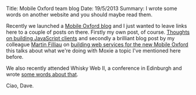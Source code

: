 Title: Mobile Oxford team blog
Date: 19/5/2013
Summary: I wrote some words on another website and you should maybe read them.

Recently we launched a [Mobile Oxford blog](http://blog.m.ox.ac.uk) and I just wanted to leave links here to a couple of posts on there. Firstly my own post, of course. [Thoughts on building JavaScript clients](http://blog.m.ox.ac.uk/posts/2013/04/24/js-client-thoughts/) and secondly a brilliant blog post by my colleague [Martin Filliau](http://martin.filliau.com/) on [building web services for the new Mobile Oxford](http://blog.m.ox.ac.uk/posts/2013/04/18/mobile-oxford-services/) this talks about what we're doing with Moxie a topic I've mentioned here before.

We also recently attended Whisky Web II, a conference in Edinburgh and wrote [some words about that](http://blog.m.ox.ac.uk/posts/2013/04/25/whisky-web-conference/).

Ciao, Dave.
